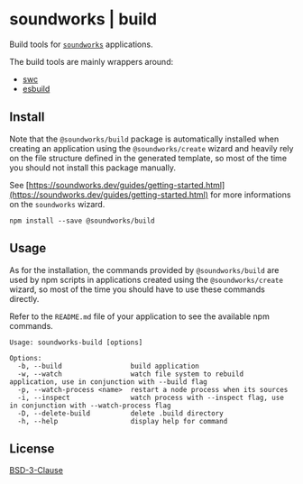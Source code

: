 # soundworks | build

Build tools for [`soundworks`](https://soundworks.dev) applications.

The build tools are mainly wrappers around:
<!-- - [nodemon]() -->
- [swc](https://swc.rs/)
- [esbuild](https://esbuild.github.io/)

## Install

Note that the `@soundworks/build` package is automatically installed when creating an application using the `@soundworks/create` wizard and heavily rely on the file structure defined in the generated template, so most of the time you should not install this package manually.

See [https://soundworks.dev/guides/getting-started.html](https://soundworks.dev/guides/getting-started.html) for more informations on the `soundworks` wizard.

```
npm install --save @soundworks/build
```

## Usage

As for the installation, the commands provided by `@soundworks/build` are used by npm scripts in applications created using the `@soundworks/create` wizard, so most of the time you should have to use these commands directly.

Refer to the `README.md` file of your application to see the available npm commands.

```
Usage: soundworks-build [options]

Options:
  -b, --build                 build application
  -w, --watch                 watch file system to rebuild application, use in conjunction with --build flag
  -p, --watch-process <name>  restart a node process when its sources
  -i, --inspect               watch process with --inspect flag, use in conjunction with --watch-process flag
  -D, --delete-build          delete .build directory
  -h, --help                  display help for command
```

## License

[BSD-3-Clause](./LICENSE)
